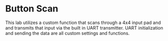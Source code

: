# Button Scan 

This lab utilizes a custom function that scans through a 4x4 input pad and and transmits that input via the built in UART transmitter. 
UART initialization and sending the data are all custom settings and functions.
